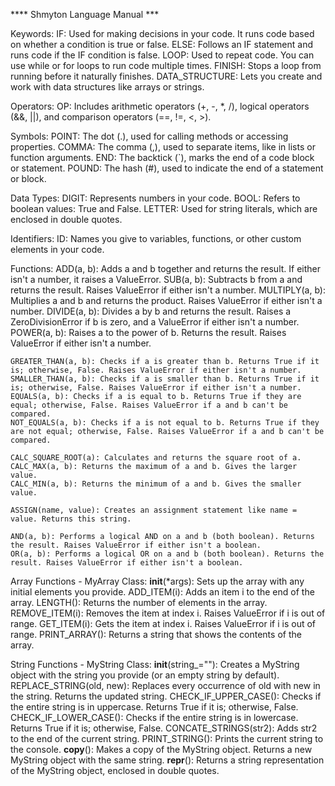 **** Shmyton Language Manual ***


Keywords:
    IF: Used for making decisions in your code. It runs code based on whether a condition is true or false.
    ELSE: Follows an IF statement and runs code if the IF condition is false.
    LOOP: Used to repeat code. You can use while or for loops to run code multiple times.
    FINISH: Stops a loop from running before it naturally finishes.
    DATA_STRUCTURE: Lets you create and work with data structures like arrays or strings.


Operators:
    OP: Includes arithmetic operators (+, -, *, /), logical operators (&&, ||), and comparison operators (==, !=, <, >).


Symbols:
    POINT: The dot (.), used for calling methods or accessing properties.
    COMMA: The comma (,), used to separate items, like in lists or function arguments.
    END: The backtick (`), marks the end of a code block or statement.
    POUND: The hash (#), used to indicate the end of a statement or block.


Data Types:
    DIGIT: Represents numbers in your code.
    BOOL: Refers to boolean values: True and False.
    LETTER: Used for string literals, which are enclosed in double quotes.


Identifiers:
    ID: Names you give to variables, functions, or other custom elements in your code.


Functions:
    ADD(a, b): Adds a and b together and returns the result. If either isn't a number, it raises a ValueError.
    SUB(a, b): Subtracts b from a and returns the result. Raises ValueError if either isn't a number.
    MULTIPLY(a, b): Multiplies a and b and returns the product. Raises ValueError if either isn't a number.
    DIVIDE(a, b): Divides a by b and returns the result. Raises a ZeroDivisionError if b is zero, and a ValueError if either isn't a number.
    POWER(a, b): Raises a to the power of b. Returns the result. Raises ValueError if either isn't a number.

    GREATER_THAN(a, b): Checks if a is greater than b. Returns True if it is; otherwise, False. Raises ValueError if either isn't a number.
    SMALLER_THAN(a, b): Checks if a is smaller than b. Returns True if it is; otherwise, False. Raises ValueError if either isn't a number.
    EQUALS(a, b): Checks if a is equal to b. Returns True if they are equal; otherwise, False. Raises ValueError if a and b can't be compared.
    NOT_EQUALS(a, b): Checks if a is not equal to b. Returns True if they are not equal; otherwise, False. Raises ValueError if a and b can't be compared.

    CALC_SQUARE_ROOT(a): Calculates and returns the square root of a.
    CALC_MAX(a, b): Returns the maximum of a and b. Gives the larger value.
    CALC_MIN(a, b): Returns the minimum of a and b. Gives the smaller value.

    ASSIGN(name, value): Creates an assignment statement like name = value. Returns this string.

    AND(a, b): Performs a logical AND on a and b (both boolean). Returns the result. Raises ValueError if either isn't a boolean.
    OR(a, b): Performs a logical OR on a and b (both boolean). Returns the result. Raises ValueError if either isn't a boolean.


Array Functions - MyArray Class:
    __init__(*args): Sets up the array with any initial elements you provide.
    ADD_ITEM(i): Adds an item i to the end of the array.
    LENGTH(): Returns the number of elements in the array.
    REMOVE_ITEM(i): Removes the item at index i. Raises ValueError if i is out of range.
    GET_ITEM(i): Gets the item at index i. Raises ValueError if i is out of range.
    PRINT_ARRAY(): Returns a string that shows the contents of the array.


String Functions - MyString Class:
    __init__(string_=""): Creates a MyString object with the string you provide (or an empty string by default).
    REPLACE_STRING(old, new): Replaces every occurrence of old with new in the string. Returns the updated string.
    CHECK_IF_UPPER_CASE(): Checks if the entire string is in uppercase. Returns True if it is; otherwise, False.
    CHECK_IF_LOWER_CASE(): Checks if the entire string is in lowercase. Returns True if it is; otherwise, False.
    CONCATE_STRINGS(str2): Adds str2 to the end of the current string.
    PRINT_STRING(): Prints the current string to the console.
    __copy__(): Makes a copy of the MyString object. Returns a new MyString object with the same string.
    __repr__(): Returns a string representation of the MyString object, enclosed in double quotes.
